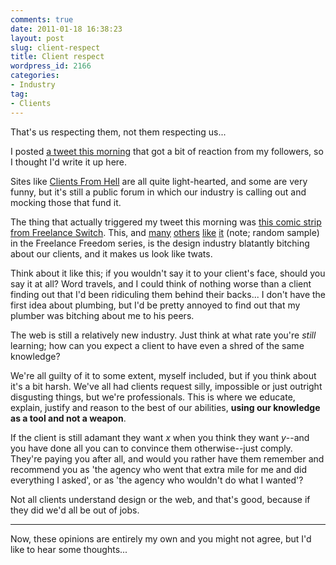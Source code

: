 ```yaml
---
comments: true
date: 2011-01-18 16:38:23
layout: post
slug: client-respect
title: Client respect
wordpress_id: 2166
categories:
- Industry
tag:
- Clients
---
```


That's us respecting them, not them respecting us...

I posted [a tweet this morning](http://twitter.com/csswizardry/status/27292734842736641) that got a bit of reaction from my followers, so I thought I'd write it up here.

Sites like [Clients From Hell](http://clientsfromhell.net/) are all quite light-hearted, and some are very funny, but it's still a public forum in which our industry is calling out and mocking those that fund it.

The thing that actually triggered my tweet this morning was [this comic strip from Freelance Switch](http://freelanceswitch.com/freelance-freedom/freelance-freedom-190-rushed-expectations/). This, and [many](http://freelanceswitch.com/freelance-freedom/freelance-freedom-119/) [others](http://freelanceswitch.com/freelance-freedom/freelance-freedom-58/) [like](http://freelanceswitch.com/freelance-freedom/freelance-freedom-117/) [it](http://freelanceswitch.com/freelance-freedom/freelance-freedom-167-professional-e-mail/) (note; random sample) in the Freelance Freedom series, is the design industry blatantly bitching about our clients, and it makes us look like twats.

Think about it like this; if you wouldn't say it to your client's face, should you say it at all? Word travels, and I could think of nothing worse than a client finding out that I'd been ridiculing them behind their backs... I don't have the first idea about plumbing, but I'd be pretty annoyed to find out that my plumber was bitching about me to his peers.

The web is still a relatively new industry. Just think at what rate you're _still_ learning; how can you expect a client to have even a shred of the same knowledge?

We're all guilty of it to some extent, myself included, but if you think about it's a bit harsh. We've all had clients request silly, impossible or just outright disgusting things, but we're professionals. This is where we educate, explain, justify and reason to the best of our abilities, **using our knowledge as a tool and not a weapon**.

If the client is still adamant they want _x_ when you think they want _y_--and you have done all you can to convince them otherwise--just comply. They're paying you after all, and would you rather have them remember and recommend you as 'the agency who went that extra mile for me and did everything I asked', or as 'the agency who wouldn't do what I wanted'?

Not all clients understand design or the web, and that's good, because if they did we'd all be out of jobs.



* * *



Now, these opinions are entirely my own and you might not agree, but I'd like to hear some thoughts...
